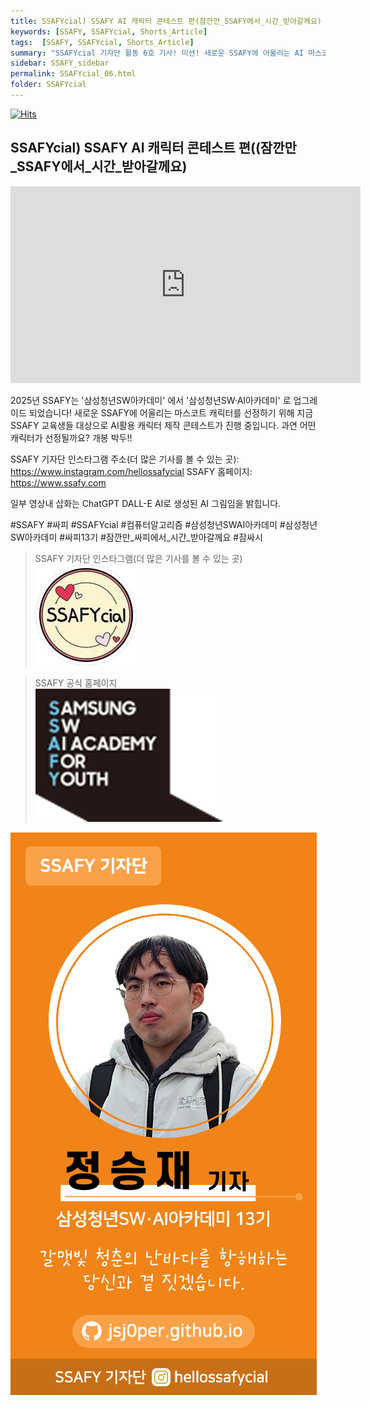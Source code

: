 ```yaml
---
title: SSAFYcial) SSAFY AI 캐릭터 콘테스트 편(잠깐만_SSAFY에서_시간_받아갈께요)
keywords: [SSAFY, SSAFYcial, Shorts_Article]
tags:  [SSAFY, SSAFYcial, Shorts_Article]
summary: "SSAFYcial 기자단 활동 6호 기사! 미션! 새로운 SSAFY에 어울리는 AI 마스코트 캐릭터를 만들어라!"
sidebar: SSAFY_sidebar
permalink: SSAFYcial_06.html
folder: SSAFYcial
---
```


<a href="https://hits.sh/jsj0per.github.io/SSAFYcial_06.html/"><img alt="Hits" src="https://hits.sh/jsj0per.github.io/SSAFYcial_06.html.svg?style=for-the-badge&label=PostView&color=347DBE&logo=Perso"/></a>


## SSAFYcial) SSAFY AI 캐릭터 콘테스트 편((잠깐만_SSAFY에서_시간_받아갈께요)

<iframe width="560" height="315" src="https://www.youtube.com/embed/YLeWgvBUTeg?si=CgXfBX9ndWvgYP2A" title="YouTube video player" frameborder="0" allow="accelerometer; autoplay; clipboard-write; encrypted-media; gyroscope; picture-in-picture; web-share" referrerpolicy="strict-origin-when-cross-origin" allowfullscreen></iframe>  

2025년 SSAFY는 '삼성청년SW아카데미' 에서 '삼성청년SW·AI아카데미' 로 업그레이드 되었습니다!
새로운 SSAFY에 어울리는 마스코트 캐릭터를 선정하기 위해 지금 SSAFY 교육생들 대상으로 AI활용 캐릭터 제작 콘테스트가 진행 중입니다.
과연 어떤 캐릭터가 선정될까요?  개봉 박두!!

SSAFY 기자단 인스타그램 주소(더 많은 기사를 볼 수 있는 곳): https://www.instagram.com/hellossafycial
SSAFY 홈페이지: https://www.ssafy.com

일부 영상내 삽화는 ChatGPT DALL-E AI로 생성된 AI 그림임을 밝힙니다.

#SSAFY #싸피 #SSAFYcial #컴퓨터알고리즘 #삼성청년SWAI아카데미 #삼성청년SW아카데미 #싸피13기 #잠깐만_싸피에서_시간_받아갈께요 #잠싸시

> SSAFY 기자단 인스타그램(더 많은 기사를 볼 수 있는 곳)  
> [![SSAFYcial_Logo](/pages/SSAFYcial/SSAFYcial_img/ssafycial.png)](https://www.instagram.com/hellossafycial)  

> SSAFY 공식 홈페이지  
> [![SSAFY_Logo](/pages/SSAFYcial/SSAFYcial_img/new_logo_ssafy.png)](https://www.ssafy.com)

![SSAFYcial_namecard](/pages/SSAFYcial/SSAFYcial_namecard_new.png)  
